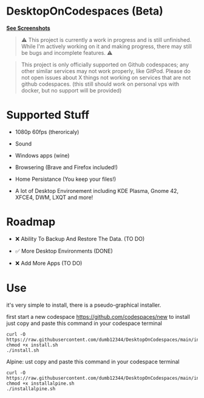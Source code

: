 # DesktopOnCodespaces (Beta)

[**See Screenshots**](https://git.mollomm1.dev/Mollomm1/DesktopOnCodespaces/src/branch/main/screenshots.md)

> ⚠️ This project is currently a work in progress and is still unfinished. While I'm actively working on it and making progress, there may still be bugs and incomplete features. ⚠️

> This project is only officially supported on Github codespaces; any other similar services may not work properly, like GitPod. Please do not open issues about X things not working on services that are not github codespaces. (this still should work on personal vps with docker, but no support will be provided)

# Supported Stuff

* 1080p 60fps (theroricaly)

* Sound

* Windows apps (wine)

* Browsering (Brave and Firefox included!)

* Home Persistance (You keep your files!)

* A lot of Desktop Environement including KDE Plasma, Gnome 42, XFCE4, DWM, LXQT and more!

# Roadmap

* ❌ Ability To Backup And Restore The Data. (TO DO)

* ✅ More Desktop Environments (DONE)

* ❌ Add More Apps (TO DO)

# Use

it's very simple to install, there is a pseudo-graphical installer.

first start a new codespace https://github.com/codespaces/new
to install just copy and paste this command in your codespace terminal
```
curl -O https://raw.githubusercontent.com/dumb12344/DesktopOnCodespaces/main/install.sh
chmod +x install.sh
./install.sh
```

Alpine:
ust copy and paste this command in your codespace terminal
```
curl -O https://raw.githubusercontent.com/dumb12344/DesktopOnCodespaces/main/installalpine.sh
chmod +x installalpine.sh
./installalpine.sh
```
